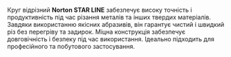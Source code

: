 Круг відрізний **Norton STAR LINE** забезпечує високу точність і продуктивність під час різання металів та інших твердих матеріалів. Завдяки використанню якісних абразивів, він гарантує чистий і швидкий різ без перегріву та задирок. Міцна конструкція забезпечує довговічність і безпеку під час використання. Ідеально підходить для професійного та побутового застосування.